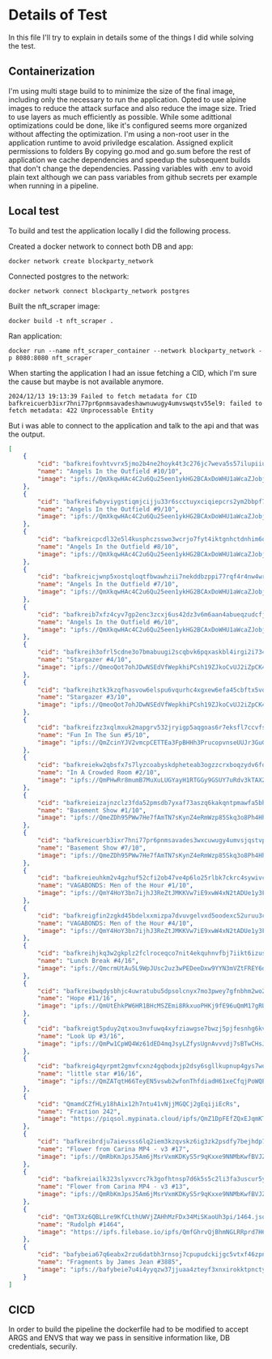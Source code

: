 # Details of Test

In this file I'll try to explain in details some of the things I did while solving the test.

## Containerization

I'm using multi stage build to to minimize the size of the final image, including only the necessary to run the application.
Opted to use alpine images to reduce the attack surface and also reduce the image size.
Tried to use layers as much efficiently as possible. While some adittional optimizations could be done, like it's configured seems more organized without affecting the optimization.
I'm using a non-root user in the application runtime to avoid priviledge escalation.
Assigned explicit permissions to folders
By copying go.mod and go.sum before the rest of application we cache dependencies and speedup the subsequent builds that don't change the dependencies.
Passing variables with .env to avoid plain text although we can pass variables from github secrets per example when running in a pipeline.

## Local test

To build and test the application locally I did the following process.

Created a docker network to connect both DB and app:

`docker network create blockparty_network`

Connected postgres to the network:

`docker network connect blockparty_network postgres`

Built the nft_scraper image:

`docker build -t nft_scraper .`

Ran application:

`docker run --name nft_scraper_container --network blockparty_network -p 8080:8080 nft_scraper`

When starting the application I had an issue fetching a CID, which I'm sure the cause but maybe is not available anymore.

`2024/12/13 19:13:39 Failed to fetch metadata for CID bafkreicuerb3ixr7hni77pr6pnmsavadeshawnuwugy4umvswqstv55el9: failed to fetch metadata: 422 Unprocessable Entity`

But i was able to connect to the application and talk to the api and that was the output.

```json
[
    {
        "cid": "bafkreifovhtvvrx5jmo2b4ne2hoyk4t3c276jc7weva5s57ilupiiuqg2y",
        "name": "Angels In the Outfield #10/10",
        "image": "ipfs://QmXkqwHAc4C2u6Qu25een1ykHG2BCAxDoWHU1aWcaZJobj"
    },
    {
        "cid": "bafkreifwbyviygstiqmjcijju33r6scctuyxciqiepcrs2ym2bbpf7c7rq",
        "name": "Angels In the Outfield #9/10",
        "image": "ipfs://QmXkqwHAc4C2u6Qu25een1ykHG2BCAxDoWHU1aWcaZJobj"
    },
    {
        "cid": "bafkreicpcdl32e5l4kusphczsswo3wcrjo7fyt4iktgnhctdnhim6o3xwe",
        "name": "Angels In the Outfield #8/10",
        "image": "ipfs://QmXkqwHAc4C2u6Qu25een1ykHG2BCAxDoWHU1aWcaZJobj"
    },
    {
        "cid": "bafkreicjwnp5xostqloqtfbwawhzii7nekddbzppi77rqf4r4nw4wrsd4q",
        "name": "Angels In the Outfield #7/10",
        "image": "ipfs://QmXkqwHAc4C2u6Qu25een1ykHG2BCAxDoWHU1aWcaZJobj"
    },
    {
        "cid": "bafkreib7xfz4cyv7gp2enc3zcxj6us42dz3v6m6aan4abueqzudcfjvmby",
        "name": "Angels In the Outfield #6/10",
        "image": "ipfs://QmXkqwHAc4C2u6Qu25een1ykHG2BCAxDoWHU1aWcaZJobj"
    },
    {
        "cid": "bafkreih3ofrl5cdne3o7bmabuugi2scqbvk6pqxaskbl4irgi2i7345vvy",
        "name": "Stargazer #4/10",
        "image": "ipfs://QmeoQot7ohJDwNSEdVfWepkhiPCsh19ZJkoCvUJ2iZpCK4"
    },
    {
        "cid": "bafkreihztk3kzqfhasvow6elspu6vqurhc4xgxew6efa45cbftx5vo3li4",
        "name": "Stargazer #3/10",
        "image": "ipfs://QmeoQot7ohJDwNSEdVfWepkhiPCsh19ZJkoCvUJ2iZpCK4"
    },
    {
        "cid": "bafkreifzz3xqlmxuk2mapgrv532jryigp5aqgoas6r7eksfl7ccvfsc3ge",
        "name": "Fun In The Sun #5/10",
        "image": "ipfs://QmZcinYJV2vmcpCETTEa3FpBHHh3PrucopvnseUUJr3GuG"
    },
    {
        "cid": "bafkreiekw2qbsfx7s7lyzcoabyskdpheteab3ogzzcrxboqzydv6fqhix4",
        "name": "In A Crowded Room #2/10",
        "image": "ipfs://QmPHwRr8mumB7MuXuLUGYayH1RTGGy9GSUY7uRdv3kTAX2"
    },
    {
        "cid": "bafkreieizajnzclz3fda52pmsdb7yxaf73aszq6kakqntpmawfa5bhvfau",
        "name": "Basement Show #1/10",
        "image": "ipfs://QmeZDh95PWw7He7fAmTN7sKynZ4eRmWzp85Skq3o8Ph4Hh"
    },
    {
        "cid": "bafkreicuerb3ixr7hni77pr6pnmsavades3wxcuwugy4umvsjqstvpoelu",
        "name": "Basement Show #7/10",
        "image": "ipfs://QmeZDh95PWw7He7fAmTN7sKynZ4eRmWzp85Skq3o8Ph4Hh"
    },
    {
        "cid": "bafkreieuhkm2v4gzhuf52cfi2ob47ve4p6lo25rlbk7ckrc4sywivc2npi",
        "name": "VAGABONDS: Men of the Hour #1/10",
        "image": "ipfs://QmY4HoY3bn7ijhJ3ReZtJMKKVw7iE9xwW4xN2tADUe1y3F"
    },
    {
        "cid": "bafkreigfin2zgkd45bdelxxmizpa7dvuvgelvxd5oodexc52uruu3cg4pi",
        "name": "VAGABONDS: Men of the Hour #4/10",
        "image": "ipfs://QmY4HoY3bn7ijhJ3ReZtJMKKVw7iE9xwW4xN2tADUe1y3F"
    },
    {
        "cid": "bafkreihjkq3w2gkplz2fclroceqco7nit4ekquhnvfbj7iikt6izuswlva",
        "name": "Lunch Break #4/16",
        "image": "ipfs://QmcrmUtAu5L9WpJUsc2uz3wPEDeeDxw9YYN3mVZtFREY6d"
    },
    {
        "cid": "bafkreibwqdysbhjc4uwratubu5dpsolcnyx7mo3pwey7gfnbhm2wo2eoze",
        "name": "Hope #11/16",
        "image": "ipfs://QmUtEhkPW6HR1BHcMSZEmi8RkxuoPHKj9fE96uQmM17gRU"
    },
    {
        "cid": "bafkreigt5pduy2qtxou3nvfuwq4xyfziawgse7bwzj5pjfesnhg6kvaj7y",
        "name": "Look Up #3/16",
        "image": "ipfs://QmPw1CpWQ4Wz61dED4mqJsyLZfysUgnAvvvdj7sBTwCHsJ"
    },
    {
        "cid": "bafkreig4qyrpmt2gmvfcxnz4gqbodxjp2dsy6sgllkupnup4gys7wqnt2y",
        "name": "little star #16/16",
        "image": "ipfs://QmZATqtH66TeyEN5vswb2wfonThfdiadH61xeCfqjPoWQP"
    },
    {
        "cid": "QmamdCZfHLy18hAix12h7ntu41vNjjMGQCj2gEqijiEcRs",
        "name": "Fraction 242",
        "image": "https://piqsol.mypinata.cloud/ipfs/QmZ1DpFEfZQxEJqmKTcxuzeMQ8raNXgaots1B2eEyJ5obi"
    },
    {
        "cid": "bafkreibrdju7aievsss6lq2iem3kzqvskz6ig3zk2psdfy7bejhdp72qzy",
        "name": "Flower from Carina MP4 - v3 #17",
        "image": "ipfs://QmRbKmJpsJ5Am6jMsrVxmKDKyS5r9qKxxe9NNMbKwfBVJZ"
    },
    {
        "cid": "bafkreiailk323slyxvcrc7k3gofhtnsp7d6k5s5c2li3fa3uscur5yznlm",
        "name": "Flower from Carina MP4 - v3 #13",
        "image": "ipfs://QmRbKmJpsJ5Am6jMsrVxmKDKyS5r9qKxxe9NNMbKwfBVJZ"
    },
    {
        "cid": "QmT3Xz6QBLLre9KfCLthUWVjZAHhMzFDx34MiSKaoUh3pi/1464.json",
        "name": "Rudolph #1464",
        "image": "https://ipfs.filebase.io/ipfs/QmfGhrvQjBhmNGLRRprd7H6oXwQ1tvWpkvB4SbAy4qhf3M/1464.png"
    },
    {
        "cid": "bafybeia67q6eabx2rzu6datbh3rnsoj7cpupudckijgc5vtxf46zpnk2t4/3885",
        "name": "Fragments by James Jean #3885",
        "image": "ipfs://bafybeie7u4i4yyqzw37jjuaa4zteyf3xnxirokktpncty2b3y47i5sfaya"
    }
]
```

## CICD

In order to build the pipeline the dockerfile had to be modified to accept ARGS and ENVS that way we pass in sensitive information like, DB credentials, securily.